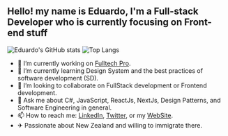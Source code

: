 ## Hello! my name is Eduardo, I'm a Full-stack Developer who is currently focusing on Front-end stuff

![Eduardo's GitHub stats](https://github-readme-stats.vercel.app/api?username=eduardogerentklein&show_icons=true&theme=dark&hide_border=true&bg_color=161b22)
![Top Langs](https://github-readme-stats.vercel.app/api/top-langs/?username=eduardogerentklein&layout=compact&theme=dark&langs_count=10&hide_border=true&bg_color=161b22)

- 🔭 I’m currently working on [Fulltech Pro](https://www.linkedin.com/company/fulltech-tecnologia).
- 🌱 I’m currently learning Design System and the best practices of software development (SD).
- 👯 I’m looking to collaborate on FullStack development or Frontend development.
- 💬 Ask me about C#, JavaScript, ReactJs, NextJs, Design Patterns, and Software Engineering in general.
- 📫 How to reach me: [LinkedIn](https://www.linkedin.com/in/eduardoklein/), [Twitter](https://twitter.com/Klein1Eduardo), or my [WebSite](https://www.eduardoklein.com/).
- ✈ Passionate about New Zealand and willing to immigrate there.

<!--
**eduardogerentklein/eduardogerentklein** is a ✨ _special_ ✨ repository because its `README.md` (this file) appears on your GitHub profile.

Here are some ideas to get you started:

- 🤔 I’m looking for help with ...
-->
